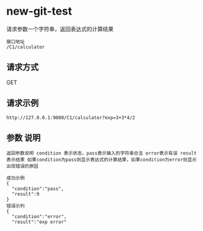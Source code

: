 # new-git-test

请求参数一个字符串，返回表达式的计算结果
```
接口地址 
/C1/calculator 
```
## 请求方式
GET
## 请求示例
```
http://127.0.0.1:9000/C1/calculator?exp=3+3*4/2 
```

## 参数  说明

``` exp 类型 string 输入需要一个字符串包含正整数、加(+)、减(-)、乘(*) 、除(/)的算数表达式(括号除外) 
返回参数说明 condition 表示状态，pass表示输入的字符串合法 error表示有误 result 表示结果 如果condition为pass则显示表达式的计算结果，如果condition为error则显示出现错误的原因 
```

```
成功示例 
{
  "condition":"pass",
  "result":9
} 
错误示列 
{
  "condition":"error",
  "result":"exp error"
```